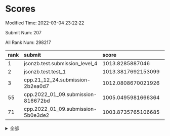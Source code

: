 # Scores

Modified Time: 2022-03-04 23:22:22

Submit Num: 207

All Rank Num: 298217

| rank |               submit               |       score        |       sigma        | pk_num |
| :--- | :--------------------------------- | :----------------- | :----------------- | :----- |
| 1    | jsonzb.test.submission_level_4     | 1013.8285887046    | 0.829693333144046  | 5762   |
| 2    | jsonzb.test.test_1                 | 1013.3817692153099 | 0.8159864687630922 | 5761   |
| 3    | cpp.21_12_24.submission-2b2ea0d7   | 1012.0808670021926 | 0.8017425470411221 | 5765   |
| 55   | cpp.2022_01_09.submission-816672bd | 1005.0495981666364 | 0.7155786436371785 | 5754   |
| 71   | cpp.2022_01_09.submission-5b0e3de2 | 1003.8735765106685 | 0.7260311067168981 | 5764   |


<details>
<summary>全部</summary>

| rank |                 submit                 |       score        |       sigma        | pk_num |
| :--- | :------------------------------------- | :----------------- | :----------------- | :----- |
| 1    | jsonzb.test.submission_level_4         | 1013.8285887046    | 0.829693333144046  | 5762   |
| 2    | jsonzb.test.test_1                     | 1013.3817692153099 | 0.8159864687630922 | 5761   |
| 3    | cpp.21_12_24.submission-2b2ea0d7       | 1012.0808670021926 | 0.8017425470411221 | 5765   |
| 4    | gobigger.level_3.submission_level_3_35 | 1011.5266696074069 | 0.7552108844005812 | 5761   |
| 5    | gobigger.level_3.submission_level_3_3  | 1011.3380866257318 | 0.7780470409065477 | 5762   |
| 6    | gobigger.level_3.submission_level_3_32 | 1011.2002392134953 | 0.7732950766295622 | 5763   |
| 7    | gobigger.level_3.submission_level_3_10 | 1010.9545096446033 | 0.7702497311378476 | 5762   |
| 8    | gobigger.level_3.submission_level_3_44 | 1010.95431242547   | 0.764318482042411  | 5762   |
| 9    | gobigger.level_3.submission_level_3_0  | 1010.8789303376734 | 0.7739232491218031 | 5762   |
| 10   | gobigger.level_3.submission_level_3_1  | 1010.6845796712562 | 0.7939114289748166 | 5765   |
| 11   | gobigger.level_3.submission_level_3_26 | 1010.6560550774989 | 0.7604283776384232 | 5763   |
| 12   | gobigger.level_3.submission_level_3_29 | 1010.587595447718  | 0.7567211958077159 | 5762   |
| 13   | gobigger.level_3.submission_level_3_4  | 1010.4941256132788 | 0.784015270686208  | 5762   |
| 14   | gobigger.level_3.submission_level_3_28 | 1010.46589003511   | 0.7462088198923776 | 5763   |
| 15   | gobigger.level_3.submission_level_3_31 | 1010.3935052150588 | 0.7738275240360145 | 5763   |
| 16   | gobigger.level_3.submission_level_3_34 | 1010.3760672845052 | 0.7571233477144973 | 5769   |
| 17   | gobigger.level_3.submission_level_3_42 | 1010.3257894150402 | 0.7672878981378584 | 5764   |
| 18   | gobigger.level_3.submission_level_3_7  | 1010.3051368028788 | 0.7700094728387479 | 5762   |
| 19   | gobigger.level_3.submission_level_3_46 | 1010.2493393149751 | 0.76159742359222   | 5759   |
| 20   | gobigger.level_3.submission_level_3_8  | 1010.2208999516936 | 0.7739700571234506 | 5764   |
| 21   | gobigger.level_3.submission_level_3_2  | 1010.1875673756465 | 0.7842258594423416 | 5762   |
| 22   | gobigger.level_3.submission_level_3_36 | 1010.1752172806977 | 0.7575442865639489 | 5762   |
| 23   | gobigger.level_3.submission_level_3_22 | 1010.153405642076  | 0.7710713622025438 | 5767   |
| 24   | gobigger.level_3.submission_level_3_30 | 1010.0608175676545 | 0.7730310380028335 | 5764   |
| 25   | gobigger.level_3.submission_level_3_15 | 1010.0250770730985 | 0.7673783931053887 | 5762   |
| 26   | gobigger.level_3.submission_level_3_6  | 1010.0113946427612 | 0.7737585112504327 | 5763   |
| 27   | gobigger.level_3.submission_level_3_45 | 1009.9563009163272 | 0.7467750042951815 | 5758   |
| 28   | gobigger.level_3.submission_level_3_38 | 1009.9012386534151 | 0.7665362556955645 | 5764   |
| 29   | gobigger.level_3.submission_level_3_24 | 1009.8877660189654 | 0.7541838766151939 | 5765   |
| 30   | gobigger.level_3.submission_level_3_21 | 1009.8142440226796 | 0.7391914817782447 | 5759   |
| 31   | gobigger.level_3.submission_level_3_37 | 1009.7902177365243 | 0.7485798475110369 | 5761   |
| 32   | gobigger.level_3.submission_level_3_43 | 1009.7631850501863 | 0.7692588145677359 | 5764   |
| 33   | gobigger.level_3.submission_level_3_14 | 1009.7338369938984 | 0.7736602021336141 | 5762   |
| 34   | gobigger.level_3.submission_level_3_11 | 1009.6325464995449 | 0.7738985471275416 | 5761   |
| 35   | gobigger.level_3.submission_level_3_47 | 1009.6174733104591 | 0.759450223262336  | 5763   |
| 36   | gobigger.level_3.submission_level_3_16 | 1009.5408379927138 | 0.7417615711221408 | 5760   |
| 37   | gobigger.level_3.submission_level_3_40 | 1009.5353229914535 | 0.7395469153769203 | 5759   |
| 38   | gobigger.level_3.submission_level_3_33 | 1009.4793186528607 | 0.7778763581677512 | 5764   |
| 39   | gobigger.level_3.submission_level_3_13 | 1009.4370478694178 | 0.7668311279499676 | 5762   |
| 40   | gobigger.level_3.submission_level_3_49 | 1009.394245540204  | 0.7471519981095744 | 5765   |
| 41   | gobigger.level_3.submission_level_3_41 | 1009.354063667137  | 0.7372607575380091 | 5760   |
| 42   | gobigger.level_3.submission_level_3_17 | 1009.2901480115013 | 0.7462412201446166 | 5764   |
| 43   | gobigger.level_3.submission_level_3_9  | 1009.2220388130675 | 0.7737111676088437 | 5760   |
| 44   | gobigger.level_3.submission_level_3_27 | 1009.1410131630902 | 0.7425955453921563 | 5762   |
| 45   | gobigger.level_3.submission_level_3_39 | 1009.0696698900099 | 0.762833933943401  | 5758   |
| 46   | gobigger.level_3.submission_level_3_12 | 1008.9990293214083 | 0.7321294052844595 | 5767   |
| 47   | gobigger.level_3.submission_level_3_25 | 1008.9932778801953 | 0.7423584038516134 | 5763   |
| 48   | gobigger.level_3.submission_level_3_48 | 1008.9878100673636 | 0.7333409189217871 | 5766   |
| 49   | gobigger.level_3.submission_level_3_23 | 1008.8124958322167 | 0.7474713107689834 | 5764   |
| 50   | gobigger.level_3.submission_level_3_5  | 1008.4602011852476 | 0.736175004933342  | 5764   |
| 51   | gobigger.level_3.submission_level_3_18 | 1008.3393353672542 | 0.7394219375443274 | 5763   |
| 52   | gobigger.level_3.submission_level_3_19 | 1008.2417577874445 | 0.7499065598637433 | 5763   |
| 53   | gobigger.level_3.submission_level_3_20 | 1007.673878982882  | 0.7180294727119543 | 5764   |
| 54   | gobigger.level_1.submission_level_1_8  | 1005.4950877086229 | 0.7321210543991298 | 5764   |
| 55   | cpp.2022_01_09.submission-816672bd     | 1005.0495981666364 | 0.7155786436371785 | 5754   |
| 56   | gobigger.level_1.submission_level_1_10 | 1004.7614929478627 | 0.7143972184468331 | 5760   |
| 57   | gobigger.level_1.submission_level_1_15 | 1004.6623117512102 | 0.7110961170915313 | 5767   |
| 58   | gobigger.level_1.submission_level_1_35 | 1004.6254010152568 | 0.716134387650905  | 5763   |
| 59   | gobigger.level_1.submission_level_1_47 | 1004.5951723610613 | 0.7300659577777792 | 5766   |
| 60   | gobigger.level_1.submission_level_1_14 | 1004.5008262415976 | 0.7348107110771643 | 5763   |
| 61   | gobigger.level_1.submission_level_1_40 | 1004.2844969943748 | 0.7118627837903778 | 5764   |
| 62   | gobigger.level_1.submission_level_1_38 | 1004.2732235791932 | 0.7072569663558566 | 5762   |
| 63   | gobigger.level_1.submission_level_1_21 | 1004.2347310437134 | 0.7080523933439364 | 5763   |
| 64   | gobigger.level_1.submission_level_1_5  | 1004.1468894706471 | 0.7125007611120775 | 5762   |
| 65   | gobigger.level_1.submission_level_1_42 | 1004.0109724587542 | 0.7140698991182491 | 5768   |
| 66   | gobigger.level_1.submission_level_1_34 | 1003.9449428027534 | 0.7144685358849424 | 5765   |
| 67   | gobigger.level_1.submission_level_1_4  | 1003.9411158818776 | 0.7126598118172933 | 5760   |
| 68   | gobigger.level_1.submission_level_1_22 | 1003.9251705727798 | 0.7195186725013161 | 5759   |
| 69   | gobigger.level_1.submission_level_1_46 | 1003.8880285948354 | 0.7113721221057989 | 5766   |
| 70   | gobigger.level_1.submission_level_1_27 | 1003.8768230495722 | 0.7175589146439972 | 5761   |
| 71   | cpp.2022_01_09.submission-5b0e3de2     | 1003.8735765106685 | 0.7260311067168981 | 5764   |
| 72   | gobigger.level_1.submission_level_1_24 | 1003.857880591007  | 0.7280684569399839 | 5766   |
| 73   | gobigger.level_1.submission_level_1_28 | 1003.8076102322898 | 0.7112139783754987 | 5761   |
| 74   | gobigger.level_1.submission_level_1_9  | 1003.7422569194486 | 0.7304636336766203 | 5762   |
| 75   | gobigger.level_1.submission_level_1_0  | 1003.7401133310814 | 0.7097273147500908 | 5761   |
| 76   | gobigger.level_1.submission_level_1_39 | 1003.6384076720828 | 0.7166113316307086 | 5764   |
| 77   | gobigger.level_1.submission_level_1_44 | 1003.5836054573199 | 0.7159555771139676 | 5761   |
| 78   | gobigger.level_1.submission_level_1_1  | 1003.5256866147826 | 0.7300484997806215 | 5762   |
| 79   | gobigger.level_1.submission_level_1_49 | 1003.4776799706116 | 0.7344825498097948 | 5762   |
| 80   | gobigger.level_1.submission_level_1_37 | 1003.4641392206947 | 0.7112446867012239 | 5763   |
| 81   | gobigger.level_1.submission_level_1_33 | 1003.4579150965519 | 0.7281155782675158 | 5762   |
| 82   | gobigger.level_1.submission_level_1_20 | 1003.4438576011727 | 0.7117820188261799 | 5761   |
| 83   | gobigger.level_1.submission_level_1_12 | 1003.3408343895993 | 0.7195183521431232 | 5759   |
| 84   | gobigger.level_1.submission_level_1_48 | 1003.3247166942035 | 0.7191085033266827 | 5766   |
| 85   | gobigger.level_1.submission_level_1_43 | 1003.2545819759971 | 0.7190023111085228 | 5761   |
| 86   | gobigger.level_1.submission_level_1_6  | 1003.1205993979969 | 0.718101376014406  | 5757   |
| 87   | gobigger.level_1.submission_level_1_16 | 1003.1065348947091 | 0.7151788147095489 | 5760   |
| 88   | gobigger.level_1.submission_level_1_36 | 1003.0676615936212 | 0.7101671332455045 | 5762   |
| 89   | gobigger.level_1.submission_level_1_11 | 1003.0600942492666 | 0.713536841936497  | 5763   |
| 90   | gobigger.level_1.submission_level_1_32 | 1003.0535019445002 | 0.7130218260907393 | 5762   |
| 91   | gobigger.level_1.submission_level_1_18 | 1003.0196466816375 | 0.7231701951462534 | 5765   |
| 92   | gobigger.level_1.submission_level_1_13 | 1002.9557726621339 | 0.7254050204430779 | 5763   |
| 93   | gobigger.level_1.submission_level_1_7  | 1002.8392701442802 | 0.7147784498116365 | 5762   |
| 94   | gobigger.level_1.submission_level_1_2  | 1002.8290138089368 | 0.7097456283346082 | 5761   |
| 95   | gobigger.level_1.submission_level_1_3  | 1002.8269913782577 | 0.7055114153921973 | 5764   |
| 96   | gobigger.level_1.submission_level_1_29 | 1002.7752749703353 | 0.7020832036066011 | 5763   |
| 97   | gobigger.level_1.submission_level_1_41 | 1002.7365615589696 | 0.7132173122626416 | 5762   |
| 98   | gobigger.level_1.submission_level_1_45 | 1002.7101924589002 | 0.7118123431073612 | 5765   |
| 99   | gobigger.level_1.submission_level_1_25 | 1002.7091727347321 | 0.726995456628525  | 5762   |
| 100  | gobigger.level_1.submission_level_1_31 | 1002.5051291674547 | 0.7115476757227592 | 5757   |
| 101  | gobigger.level_1.submission_level_1_30 | 1002.4012136712859 | 0.7129556748422918 | 5766   |
| 102  | gobigger.level_1.submission_level_1_17 | 1002.369482001543  | 0.7204156474393264 | 5763   |
| 103  | gobigger.level_1.submission_level_1_23 | 1002.0801528038465 | 0.7106533545968579 | 5762   |
| 104  | gobigger.level_1.submission_level_1_19 | 1002.0701937826609 | 0.7060323714725306 | 5766   |
| 105  | gobigger.level_1.submission_level_1_26 | 1000.7535207825428 | 0.7131073728872946 | 5767   |
| 106  | gobigger.random.submission_random_19   | 997.8120297092855  | 0.7110570178767349 | 5763   |
| 107  | gobigger.random.submission_random_29   | 997.1474736588441  | 0.7078976471953864 | 5764   |
| 108  | gobigger.random.submission_random_5    | 996.9723793639259  | 0.7032001456974256 | 5761   |
| 109  | gobigger.random.submission_random_16   | 996.8587981185846  | 0.7037894955563809 | 5763   |
| 110  | gobigger.random.submission_random_48   | 996.632220470926   | 0.7097090930308128 | 5766   |
| 111  | gobigger.random.submission_random_32   | 996.4928520093476  | 0.7104772927092591 | 5760   |
| 112  | gobigger.random.submission_random_13   | 996.415308920806   | 0.7050411252917076 | 5765   |
| 113  | gobigger.random.submission_random_37   | 996.3961047749405  | 0.699470057870195  | 5760   |
| 114  | gobigger.random.submission_random_17   | 996.3852231735171  | 0.7160925224986462 | 5763   |
| 115  | gobigger.random.submission_random_45   | 996.3607979404028  | 0.6932516825333583 | 5761   |
| 116  | gobigger.random.submission_random_27   | 996.2596876593569  | 0.7069709301809929 | 5762   |
| 117  | gobigger.random.submission_random_30   | 996.244421019931   | 0.7111917617377032 | 5760   |
| 118  | gobigger.random.submission_random_1    | 996.1639988826423  | 0.7023452717810743 | 5764   |
| 119  | gobigger.random.submission_random_2    | 996.1542330908801  | 0.7067984014643326 | 5760   |
| 120  | gobigger.random.submission_random_28   | 996.1317984741529  | 0.7138903331633827 | 5761   |
| 121  | gobigger.random.submission_random_46   | 996.1279612680196  | 0.7099673828557108 | 5761   |
| 122  | gobigger.random.submission_random_44   | 996.1224097510863  | 0.7145873550144685 | 5761   |
| 123  | gobigger.random.submission_random_42   | 996.115105950543   | 0.7105579088256565 | 5766   |
| 124  | gobigger.random.submission_random_11   | 996.0854490258134  | 0.710883665175821  | 5764   |
| 125  | gobigger.random.submission_random_14   | 996.0682721783053  | 0.7053134268786905 | 5763   |
| 126  | gobigger.random.submission_random_3    | 996.0405563769725  | 0.7146514622579592 | 5764   |
| 127  | gobigger.random.submission_random_12   | 995.968949481478   | 0.7231966667367281 | 5760   |
| 128  | gobigger.random.submission_random_33   | 995.9210910986174  | 0.7007274352171242 | 5767   |
| 129  | gobigger.random.submission_random_41   | 995.872381634717   | 0.718172715396132  | 5761   |
| 130  | gobigger.random.submission_random_38   | 995.8707788121844  | 0.7024857506001614 | 5761   |
| 131  | gobigger.random.submission_random_35   | 995.8507754277578  | 0.7029353826511133 | 5762   |
| 132  | gobigger.random.submission_random_8    | 995.846951007411   | 0.7079313985741444 | 5764   |
| 133  | gobigger.random.submission_random_4    | 995.8344809361397  | 0.7122902067154672 | 5765   |
| 134  | gobigger.random.submission_random_31   | 995.8335833913793  | 0.7155486012942557 | 5761   |
| 135  | gobigger.random.submission_random_25   | 995.8272963526678  | 0.7174585834936811 | 5768   |
| 136  | gobigger.random.submission_random_23   | 995.722814764227   | 0.7078634916376334 | 5763   |
| 137  | gobigger.random.submission_random_7    | 995.7221476793295  | 0.7149899762692066 | 5766   |
| 138  | gobigger.random.submission_random_9    | 995.7128655243797  | 0.7129341506237546 | 5763   |
| 139  | gobigger.random.submission_random_6    | 995.6986220975629  | 0.7085557536664917 | 5763   |
| 140  | gobigger.random.submission_random_0    | 995.6234770210907  | 0.7156036044430262 | 5765   |
| 141  | gobigger.random.submission_random_47   | 995.5636417469559  | 0.7139658736011127 | 5766   |
| 142  | gobigger.random.submission_random_18   | 995.5286106283036  | 0.7174384753112001 | 5756   |
| 143  | gobigger.random.submission_random_24   | 995.471716094733   | 0.708975390581915  | 5757   |
| 144  | gobigger.random.submission_random_22   | 995.4631149418874  | 0.7130080289879472 | 5764   |
| 145  | gobigger.random.submission_random_43   | 995.4464731811909  | 0.7284930825112391 | 5762   |
| 146  | gobigger.random.submission_random_10   | 995.4374944308016  | 0.7156450272848487 | 5763   |
| 147  | gobigger.random.submission_random_39   | 995.36709768007    | 0.7154082827173754 | 5765   |
| 148  | gobigger.random.submission_random_26   | 995.3546919682085  | 0.7097177446090094 | 5763   |
| 149  | gobigger.random.submission_random_36   | 995.3446879653434  | 0.7140206125501692 | 5766   |
| 150  | gobigger.random.submission_random_34   | 995.1151134823305  | 0.7130108652514967 | 5761   |
| 151  | gobigger.random.submission_random_21   | 995.0837795728842  | 0.7067465603041992 | 5763   |
| 152  | gobigger.random.submission_random_15   | 995.072664650961   | 0.7109115054533839 | 5766   |
| 153  | gobigger.random.submission_random_49   | 994.9658248601389  | 0.7303582054598013 | 5759   |
| 154  | gobigger.random.submission_random_20   | 994.7628787806393  | 0.7156921911418401 | 5762   |
| 155  | gobigger.level_2.submission_level_2_19 | 994.7222120946826  | 0.7288328547349607 | 5760   |
| 156  | gobigger.level_2.submission_level_2_23 | 994.5045167222353  | 0.7220353081118335 | 5763   |
| 157  | gobigger.random.submission_random_40   | 994.4758258253185  | 0.717907616118623  | 5763   |
| 158  | gobigger.level_2.submission_level_2_48 | 993.9474207288067  | 0.7427631370392842 | 5759   |
| 159  | gobigger.level_2.submission_level_2_39 | 993.9112289376706  | 0.7168454736164686 | 5764   |
| 160  | gobigger.level_2.submission_level_2_38 | 993.2645968392175  | 0.7483478903852827 | 5757   |
| 161  | gobigger.level_2.submission_level_2_40 | 993.1301892555907  | 0.7381309923877071 | 5769   |
| 162  | gobigger.level_2.submission_level_2_22 | 993.1143570374732  | 0.7198600076836703 | 5767   |
| 163  | gobigger.level_2.submission_level_2_1  | 993.0895593110379  | 0.7349567526280016 | 5766   |
| 164  | gobigger.level_2.submission_level_2_6  | 993.048286455605   | 0.7435039202028018 | 5754   |
| 165  | gobigger.level_2.submission_level_2_28 | 992.9689259280972  | 0.7437742219831717 | 5762   |
| 166  | gobigger.level_2.submission_level_2_11 | 992.9134541189807  | 0.7421898108049843 | 5764   |
| 167  | gobigger.level_2.submission_level_2_17 | 992.9121195672099  | 0.7539904432515044 | 5766   |
| 168  | gobigger.level_2.submission_level_2_29 | 992.8959178276228  | 0.7321035411758753 | 5765   |
| 169  | gobigger.level_2.submission_level_2_24 | 992.6793965253559  | 0.7391145317240696 | 5760   |
| 170  | gobigger.level_2.submission_level_2_20 | 992.6046088353879  | 0.7292951969929476 | 5765   |
| 171  | gobigger.level_2.submission_level_2_18 | 992.5933850825095  | 0.7232139778626477 | 5764   |
| 172  | gobigger.level_2.submission_level_2_21 | 992.5241052743221  | 0.7439173957268111 | 5761   |
| 173  | gobigger.level_2.submission_level_2_43 | 992.4773685544286  | 0.7459773264551165 | 5762   |
| 174  | gobigger.level_2.submission_level_2_14 | 992.4736331847694  | 0.7362858496033464 | 5764   |
| 175  | gobigger.level_2.submission_level_2_25 | 992.3630681817336  | 0.7421427313557959 | 5764   |
| 176  | gobigger.level_2.submission_level_2_9  | 992.3492861144293  | 0.7294839578939462 | 5767   |
| 177  | gobigger.level_2.submission_level_2_33 | 992.3293482555069  | 0.7325738315867462 | 5762   |
| 178  | gobigger.level_2.submission_level_2_8  | 992.3186928556565  | 0.7454275722601879 | 5763   |
| 179  | gobigger.level_2.submission_level_2_37 | 992.3055048480944  | 0.7500979540793594 | 5763   |
| 180  | gobigger.level_2.submission_level_2_27 | 992.1844860478986  | 0.7420550541458506 | 5757   |
| 181  | gobigger.level_2.submission_level_2_12 | 992.0494324568307  | 0.7354523885994076 | 5765   |
| 182  | gobigger.level_2.submission_level_2_3  | 992.0428333683747  | 0.7733278396409794 | 5762   |
| 183  | gobigger.level_2.submission_level_2_30 | 992.0027301105181  | 0.7410335425235072 | 5764   |
| 184  | gobigger.level_2.submission_level_2_15 | 991.9744667734846  | 0.751977753461955  | 5763   |
| 185  | gobigger.level_2.submission_level_2_46 | 991.8941202102511  | 0.7568705096115661 | 5760   |
| 186  | gobigger.level_2.submission_level_2_36 | 991.8069579124051  | 0.7536257732313026 | 5761   |
| 187  | gobigger.level_2.submission_level_2_41 | 991.7662545582905  | 0.7508575538216439 | 5760   |
| 188  | gobigger.level_2.submission_level_2_44 | 991.6227018202701  | 0.7444210104403334 | 5764   |
| 189  | gobigger.level_2.submission_level_2_42 | 991.5935778713748  | 0.7536912357637001 | 5761   |
| 190  | gobigger.level_2.submission_level_2_31 | 991.4794536860745  | 0.7425148218141774 | 5762   |
| 191  | gobigger.level_2.submission_level_2_13 | 991.3126630523096  | 0.7520179575630703 | 5767   |
| 192  | gobigger.level_2.submission_level_2_4  | 991.3082350405361  | 0.736282338338589  | 5767   |
| 193  | gobigger.level_2.submission_level_2_45 | 991.2876923681276  | 0.7561790993795876 | 5765   |
| 194  | gobigger.level_2.submission_level_2_0  | 991.2502837864427  | 0.7644390848023113 | 5763   |
| 195  | gobigger.level_2.submission_level_2_5  | 991.2395776693356  | 0.7765682729614685 | 5765   |
| 196  | gobigger.level_2.submission_level_2_16 | 991.2190107744792  | 0.7552123900575433 | 5756   |
| 197  | gobigger.level_2.submission_level_2_49 | 991.2138801251928  | 0.7573488991217523 | 5759   |
| 198  | gobigger.level_2.submission_level_2_2  | 991.0494575065254  | 0.7571671139760454 | 5764   |
| 199  | gobigger.level_2.submission_level_2_35 | 991.048819336432   | 0.7496264128646936 | 5766   |
| 200  | gobigger.level_2.submission_level_2_26 | 991.0265122719967  | 0.7707387521245032 | 5764   |
| 201  | gobigger.level_2.submission_level_2_34 | 990.8606213234094  | 0.7654868025856233 | 5760   |
| 202  | gobigger.level_2.submission_level_2_7  | 990.8529341886508  | 0.7467768724347145 | 5763   |
| 203  | gobigger.level_2.submission_level_2_32 | 990.8225119183427  | 0.744785642422044  | 5764   |
| 204  | gobigger.level_2.submission_level_2_10 | 989.8616918285995  | 0.7742840535646759 | 5758   |
| 205  | gobigger.level_2.submission_level_2_47 | 989.7612285886185  | 0.762133234002837  | 5768   |
| 206  | gobigger.none.submission_none_0        | 979.2800994427511  | 1.1629784935912078 | 5764   |
| 207  | gobigger.none.submission_none_1        | 975.5425950289263  | 1.5000843959606127 | 5756   |

</details>